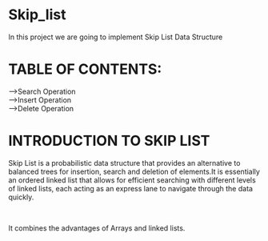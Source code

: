 # Skip_list
<P>In this project we are going to implement Skip List Data Structure</P>

<h1>TABLE OF CONTENTS:</h1>
  -->Search Operation
<br>
  -->Insert Operation
<br>
  -->Delete Operation


<h1>INTRODUCTION TO SKIP LIST</h1>
<p>Skip List is a probabilistic data structure that provides an alternative to balanced trees for insertion, search and deletion of elements.It is essentially an ordered linked list that allows for efficient searching with different levels of linked lists, each acting as an express lane to navigate through the data quickly.</p>
<br>
<p>It combines the advantages of Arrays and linked lists.</p>